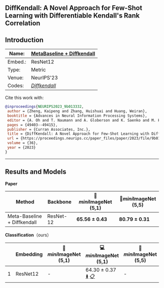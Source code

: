 ## DiffKendall: A Novel Approach for Few-Shot Learning with Differentiable Kendall's Rank Correlation

## Introduction
| Name:   | [MetaBaseline + Diffkendall]( https://arxiv.org/abs/2307.15317) |
| ------- | ------------------------------------------------------------ |
| Embed.: | ResNet12                                                     |
| Type:   | Metric                                                       |
| Venue:  | NeurIPS'23                                                   |
| Codes:  | [*Diffkendall*](https://github.com/kaipengm2/DiffKendall)    |

Cite this work with:
```bibtex
@inproceedings{NEURIPS2023_9b013332,
 author = {Zheng, Kaipeng and Zhang, Huishuai and Huang, Weiran},
 booktitle = {Advances in Neural Information Processing Systems},
 editor = {A. Oh and T. Naumann and A. Globerson and K. Saenko and M. Hardt and S. Levine},
 pages = {49403--49415},
 publisher = {Curran Associates, Inc.},
 title = {DiffKendall: A Novel Approach for Few-Shot Learning with Differentiable Kendall\textquotesingle s Rank Correlation},
 url = {https://proceedings.neurips.cc/paper_files/paper/2023/file/9b01333262789ea3a65a5fab4c22feae-Paper-Conference.pdf},
 volume = {36},
 year = {2023}
}
```
---
## Results and Models

**Paper**

| Method                      | Backbone  | :book: *mini*ImageNet (5,1) | :book:*mini*ImageNet (5,5) |
| --------------------------- | --------- | --------------------------- | -------------------------- |
| Meta-Baseline + Diffkendall | ResNet-12 | **65.56 ± 0.43**            | **80.79 ± 0.31**           |



**Classification**（ours）

|   | Embedding | :book: *mini*ImageNet (5,1) | :computer: *mini*ImageNet (5,1) | :book:*mini*ImageNet (5,5) | :computer: *mini*ImageNet (5,5) | :computer:Pretrain Model |
|---|-----------|--------------------|--------------------|--------------------|--------------------|---|
| 1 | ResNet12| - | 64.30 ± 0.37 [:arrow_down:](https://drive.google.com/drive/folders/1hP8nFCcIHJN_2jil6BHczDXvCxMtPE1F?usp=sharing) [:clipboard:](./MetaBaselineKendall-miniImageNet--ravi-resnet12-5-1.yaml) | - | 80.49 ± 0.25 [:arrow_down:](https://drive.google.com/drive/folders/19IY3wQicsx1jvZ4trxU0oOYH3LckMGM7?usp=sharing) [:clipboard:](./MetaBaselineKendall-miniImageNet--ravi-resnet12-5-5.yaml) |[:arrow_down:](https://drive.google.com/drive/folders/1UmNqCq12TFPJxnndu_pSJyHLMP5a78mC?usp=sharing) [:clipboard:](./MetabaselineKendallPretrain-miniImageNet--ravi-resnet12-5-5.yaml)|

